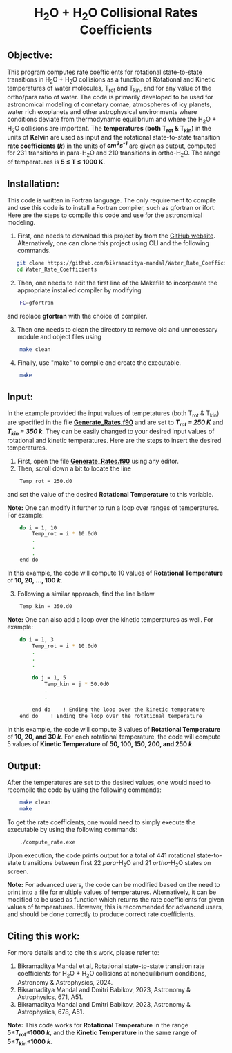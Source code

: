 <h1 align="center">H<sub>2</sub>O + H<sub>2</sub>O Collisional Rates Coefficients</h1>

## Objective:

This program computes rate coefficients for rotational state-to-state transitions in H<sub>2</sub>O + H<sub>2</sub>O collisions as a function of Rotational and Kinetic temperatures of water molecules, T<sub>rot</sub> and T<sub>kin</sub>, and for any value of the ortho/para ratio of water. The code is primarily developed to be used for astronomical modeling of cometary comae, atmospheres of icy planets, water rich exoplanets and other astrophysical environments where conditions deviate from thermodynamic equilibrium and where the H<sub>2</sub>O + H<sub>2</sub>O collisions are important. The **temperatures (both T<sub>rot</sub> & T<sub>kin</sub>)** in the units of **Kelvin** are used as input and the rotational state-to-state transition **rate coefficients (*k*)** in the units of ***cm<sup>3</sup>s<sup>-1</sup>*** are given as output, computed for 231 transitions in para-H<sub>2</sub>O and 210 transitions in ortho-H<sub>2</sub>O. The range of temperatures is **5 ≤ T ≤ 1000 K**.

## Installation:

This code is written in Fortran language. The only requirement to compile and use this code is to install a Fortran compiler, such as gfortran or ifort. Here are the steps to compile this code and use for the astronomical modeling.

1. First, one needs to download this project by from the [GitHub website](https://github.com/bikramaditya-mandal/Water_Rate_Coefficients.git). Alternatively, one can clone this project using CLI and the following commands.

```sh
   git clone https://github.com/bikramaditya-mandal/Water_Rate_Coefficients.git
   cd Water_Rate_Coefficients
```

2. Then, one needs to edit the first line of the Makefile to incorporate the appropriate installed compiler by modifying 

```sh
    FC=gfortran
```

and  replace **gfortran** with the choice of compiler.

3. Then one needs to clean the directory to remove old and unnecessary module and object files using 

```sh
    make clean
```

4. Finally, use "make" to compile and create the executable.
```sh
    make
```

## Input:

In the example provided the input values of tempetatures (both T<sub>rot</sub> & T<sub>kin</sub>) are specified in the file [**Generate_Rates.f90**](Generate_Rates.f90) and are set to ***T<sub>rot</sub> = 250 K*** and ***T<sub>kin</sub> = 350 k***. They can be easily changed to your desired input values of  rotational and kinetic temperatures. Here are the steps to insert the desired temperatures.

1. First, open the file [**Generate_Rates.f90**](Generate_Rates.f90) using any editor.
2. Then, scroll down a bit to locate the line

```sh
    Temp_rot = 250.d0
```

and set the value of the desired **Rotational Temperature** to this variable.

**Note:** One can modify it further to run a loop over ranges of temperatures. For example:

```sh
    do i = 1, 10
        Temp_rot = i * 10.0d0
        .
        .
        .
    end do
```

In this example, the code will compute 10 values of **Rotational Temperature** of **10, 20, ..., 100 *k***.

3. Following a similar approach, find the line below

```sh
    Temp_kin = 350.d0
```

**Note:** One can also add a loop over the kinetic temperatures as well. For example:

```sh
    do i = 1, 3
        Temp_rot = i * 10.0d0
        .
        .
        .

        do j = 1, 5
            Temp_kin = j * 50.0d0
            .
            .
            .
        end do    ! Ending the loop over the kinetic temperature
    end do    ! Ending the loop over the rotational temperature
```

In this example, the code will compute 3 values of **Rotational Temperature** of **10, 20, and 30 *k***. For each rotational temperature, the code will compute 5 values of **Kinetic Temperature** of **50, 100, 150, 200, and 250 *k***.

## Output:

After the temperatures are set to the desired values, one would need to recompile the code by using the following commands:

```sh
    make clean
    make
```

To get the rate coefficients, one would need to simply execute the executable by using the following commands:

```sh
    ./compute_rate.exe
```

Upon execution, the code prints output for a total of 441 rotational state-to-state transitions between first 22 *para*-H<sub>2</sub>O and 21 *ortho*-H<sub>2</sub>O states on screen.

**Note:** For advanced users, the code can be modified based on the need to print into a file for multiple values of temperatures. Alternatively, it can be modified to be used as function which returns the rate coefficients for given values of temperatures. However, this is recommended for advanced users, and should be done correctly to produce correct rate coefficients.

## Citing this work:

For more details and to cite this work, please refer to:
1. Bikramaditya Mandal et al, Rotational state-to-state transition rate coefficients for H<sub>2</sub>O + H<sub>2</sub>O collisions at nonequilibrium conditions, Astronomy & Astrophysics, 2024.
2. Bikramaditya Mandal and Dmitri Babikov, 2023, Astronomy & Astrophysics, 671, A51.
3. Bikramaditya Mandal and Dmitri Babikov, 2023, Astronomy & Astrophysics, 678, A51.

**Note:** This code works for **Rotational Temperature** in the range **5&le;*T*<sub>rot</sub>&le;1000 *k***, and the **Kinetic Temperature** in the same range of **5&le;*T*<sub>kin</sub>&le;1000 *k***. 



